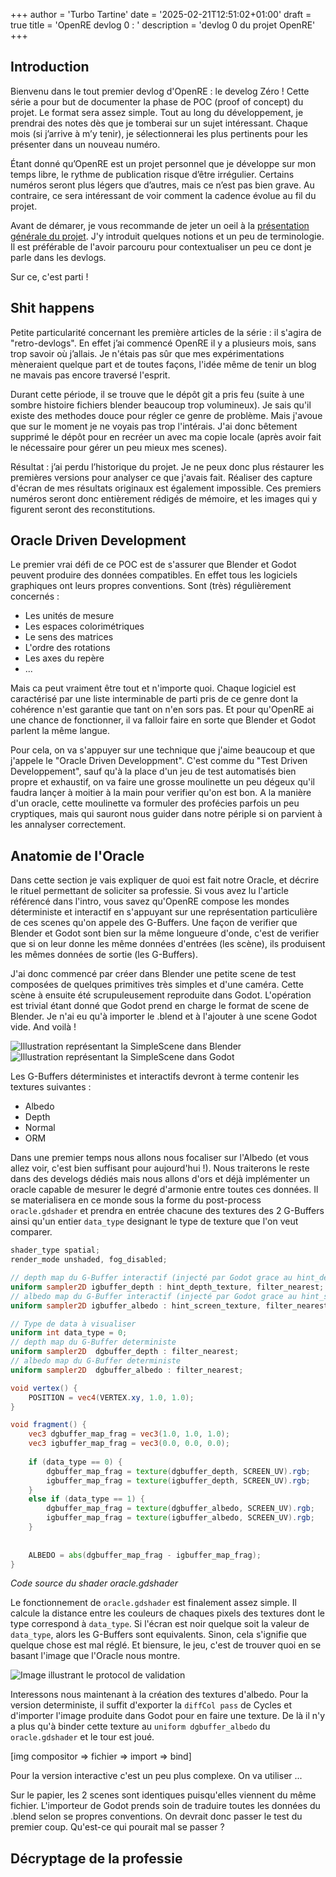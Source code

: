 +++
author = 'Turbo Tartine'
date = '2025-02-21T12:51:02+01:00'
draft = true
title = 'OpenRE devlog 0 : <TODO find name>'
description = 'devlog 0 du projet OpenRE'
+++
## Introduction
Bienvenu dans le tout premier devlog d'OpenRE : le develog Zéro ! Cette série a pour but de documenter la phase de POC (proof of concept) du projet. Le format sera assez simple. Tout au long du développement, je prendrai des notes dès que je tomberai sur un sujet intéressant. Chaque mois (si j’arrive à m’y tenir), je sélectionnerai les plus pertinents pour les présenter dans un nouveau numéro.

Étant donné qu’OpenRE est un projet personnel que je développe sur mon temps libre, le rythme de publication risque d’être irrégulier. Certains numéros seront plus légers que d’autres, mais ce n’est pas bien grave. Au contraire, ce sera intéressant de voir comment la cadence évolue au fil du projet.

Avant de démarer, je vous recommande de jeter un oeil à la [présentation générale du projet](/projects/open_re). J'y introduit quelques notions et un peu de terminologie. Il est préférable de l'avoir parcouru pour contextualiser un peu ce dont je parle dans les devlogs.

Sur ce, c'est parti !

## Shit happens
Petite particularité concernant les première articles de la série : il s'agira de "retro-devlogs". En effet j’ai commencé OpenRE il y a plusieurs mois, sans trop savoir où j’allais. Je n'étais pas sûr que mes expérimentations mèneraient quelque part et de toutes façons, l'idée même de tenir un blog ne mavais pas encore traversé l'esprit.

Durant cette période, il se trouve que le dépôt git a pris feu (suite à une sombre histoire fichiers blender beaucoup trop volumineux). Je sais qu'il existe des methodes douce pour régler ce genre de problème. Mais j'avoue que sur le moment je ne voyais pas trop l'intérais. J'ai donc bêtement supprimé le dépôt pour en recréer un avec ma copie locale (après avoir fait le nécessaire pour gérer un peu mieux mes scenes).

Résultat : j’ai perdu l’historique du projet. Je ne peux donc  plus réstaurer les premières versions pour analyser ce que j'avais fait. Réaliser des capture d'écran de mes résultats originaux est également impossible. Ces premiers numéros seront donc entièrement rédigés de mémoire, et les images qui y figurent seront des reconstitutions.

## Oracle Driven Development
Le premier vrai défi de ce POC est de s'assurer que Blender et Godot peuvent produire des données compatibles. En effet tous les logiciels graphiques ont leurs propres conventions. Sont (très) régulièrement concernés :
- Les unités de mesure
- Les espaces colorimétriques
- Le sens des matrices
- L'ordre des rotations
- Les axes du repère
- ...

Mais ca peut vraiment être tout et n'importe quoi. Chaque logiciel est caractérisé par une liste interminable de parti pris de ce genre dont la cohérence n'est garantie que tant on n'en sors pas. Et pour qu'OpenRE ai une chance de fonctionner, il va falloir faire en sorte que Blender et Godot parlent la même langue.

Pour cela, on va s'appuyer sur une technique que j'aime beaucoup et que j'appele le "Oracle Driven Developpment". C'est comme du "Test Driven Developpement", sauf qu'à la place d'un jeu de test automatisés bien propre et exhaustif, on va faire une grosse moulinette un peu dégeux qu'il faudra lançer à moitier à la main pour verifier qu'on est bon. A la manière d'un oracle, cette moulinette va formuler des profécies parfois un peu cryptiques, mais qui sauront nous guider dans notre périple si on parvient à les annalyser correctement.

## Anatomie de l'Oracle
Dans cette section je vais expliquer de quoi est fait notre Oracle, et décrire le rituel permettant de soliciter sa professie. Si vous avez lu l'article référencé dans l'intro, vous savez qu'OpenRE compose les mondes déterministe et interactif en s'appuyant sur une représentation particulière de ces scenes qu'on appele des G-Buffers. Une façon de verifier que Blender et Godot sont bien sur la même longueure d'onde, c'est de verifier que si on leur donne les même données d'entrées (les scène), ils produisent les mêmes données de sortie (les G-Buffers).

J'ai donc commencé par créer dans Blender une petite scene de test composées de quelques primitives très simples et d'une caméra. Cette scène à ensuite été scrupuleusement reproduite dans Godot. L'opération est trivial étant donné que Godot prend en charge le format de scene de Blender. Je n'ai eu qu'à importer le .blend et à l'ajouter à une scene Godot vide. And voilà !

![Illustration représentant la SimpleScene dans Blender](images/simpleBlend.opti.webp)
![Illustration représentant la SimpleScene dans Godot](images/simpleGodot.opti.webp)

Les G-Buffers déterministes et interactifs devront à terme contenir les textures suivantes :
- Albedo
- Depth
- Normal
- ORM

Dans une premier temps nous allons nous focaliser sur l'Albedo (et vous allez voir, c'est bien suffisant pour aujourd'hui !). Nous traiterons le reste dans des develogs dédiés mais nous allons d'ors et déjà implémenter un oracle capable de mesurer le degré d'armonie entre toutes ces données. Il se materialisera en ce monde sous la forme du post-process ```oracle.gdshader``` et prendra en entrée chacune des textures des 2 G-Buffers ainsi qu'un entier ```data_type``` designant le type de texture que l'on veut comparer.

```glsl
shader_type spatial;
render_mode unshaded, fog_disabled;

// depth map du G-Buffer interactif (injecté par Godot grace au hint_depth_texture)
uniform sampler2D igbuffer_depth : hint_depth_texture, filter_nearest;
// albedo map du G-Buffer interactif (injecté par Godot grace au hint_screen_texture)
uniform sampler2D igbuffer_albedo : hint_screen_texture, filter_nearest;

// Type de data à visualiser
uniform int data_type = 0;
// depth map du G-Buffer deterministe
uniform sampler2D  dgbuffer_depth : filter_nearest;
// albedo map du G-Buffer deterministe
uniform sampler2D  dgbuffer_albedo : filter_nearest;

void vertex() {
	POSITION = vec4(VERTEX.xy, 1.0, 1.0);
}

void fragment() {
	vec3 dgbuffer_map_frag = vec3(1.0, 1.0, 1.0);
	vec3 igbuffer_map_frag = vec3(0.0, 0.0, 0.0);
	
	if (data_type == 0) {
		dgbuffer_map_frag = texture(dgbuffer_depth, SCREEN_UV).rgb;
		igbuffer_map_frag = texture(igbuffer_depth, SCREEN_UV).rgb;
	}
	else if (data_type == 1) {
		dgbuffer_map_frag = texture(dgbuffer_albedo, SCREEN_UV).rgb;
		igbuffer_map_frag = texture(igbuffer_albedo, SCREEN_UV).rgb;
	}
		
	
	ALBEDO = abs(dgbuffer_map_frag - igbuffer_map_frag);
}
```
*Code source du shader oracle.gdshader*

Le fonctionnement de ```oracle.gdshader``` est finalement assez simple. Il calcule la distance entre les couleurs de chaques pixels des textures dont le type correspond à ```data_type```. Si l'écran est noir quelque soit la valeur de ```data_type```, alors les G-Buffers sont equivalents. Sinon, cela s'ignifie que quelque chose est mal réglé. Et biensure, le jeu, c'est de trouver quoi en se basant l'image que l'Oracle nous montre.

![Image illustrant le protocol de validation](images/oracle_schema.opti.webp)

Interessons nous maintenant à la création des textures d'albedo. Pour la version deterministe, il suffit d'exporter la ```diffCol pass``` de Cycles et d'importer l'image produite dans Godot pour en faire une texture. De là il n'y a plus qu'à binder cette texture au ```uniform dgbuffer_albedo``` du ```oracle.gdshader``` et le tour est joué.

[img compositor => fichier => import => bind]

Pour la version interactive c'est un peu plus complexe. On va utiliser ...

Sur le papier, les 2 scenes sont identiques puisqu'elles viennent du même fichier. L'importeur de Godot prends soin de traduire toutes les données du .blend selon se propres conventions. On devrait donc passer le test du premier coup. Qu'est-ce qui pourait mal se passer ?

## Décryptage de la professie